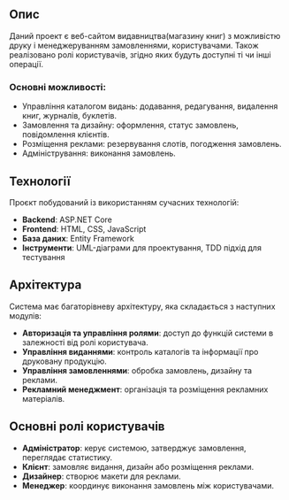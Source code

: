 ## Опис
  Даний проект є веб-сайтом видавництва(магазину книг) з можливістю друку і менеджеруванням замовленнями, користувачами. Також реалізовано ролі користувачів, згідно яких будуть доступні ті чи інші операції.
### Основні можливості:

- Управління каталогом видань: додавання, редагування, видалення книг, журналів, буклетів.
- Замовлення та дизайну: оформлення, статус замовлень, повідомлення клієнтів.
- Розміщення реклами: резервування слотів, погодження замовлень.
- Адміністрування: виконання замовлень.



## Технології

Проєкт побудований із використанням сучасних технологій:

- **Backend**: ASP.NET Core
- **Frontend**: HTML, CSS, JavaScript
- **База даних**: Entity Framework
- **Інструменти**: UML-діаграми для проектування, TDD підхід для тестування

## Архітектура

Система має багаторівневу архітектуру, яка складається з наступних модулів:

- **Авторизація та управління ролями**: доступ до функцій системи в залежності від ролі користувача.
- **Управління виданнями**: контроль каталогів та інформації про друковану продукцію.
- **Управління замовленнями**: обробка замовлень, дизайну та реклами.
- **Рекламний менеджмент**: організація та розміщення рекламних матеріалів.



## Основні ролі користувачів

- **Адміністратор**: керує системою, затверджує замовлення, переглядає статистику.
- **Клієнт**: замовляє видання, дизайн або розміщення реклами.
- **Дизайнер**: створює макети для реклами.
- **Менеджер**: координує виконання замовлень між користувачами.



##

